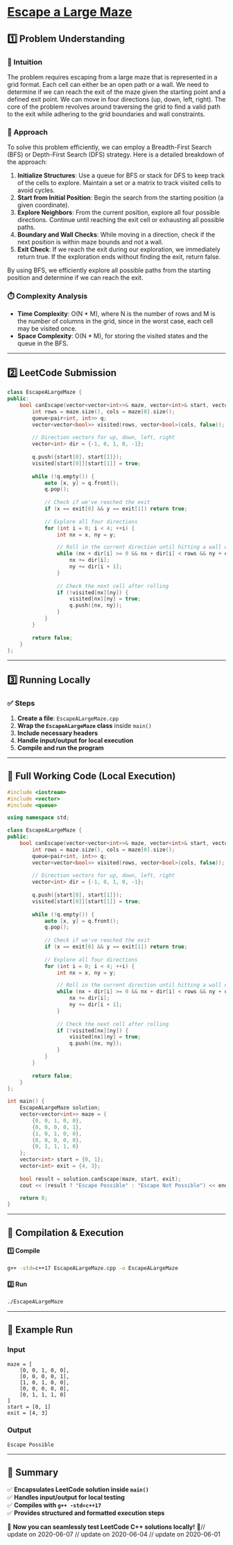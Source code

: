 # **[Escape a Large Maze](https://leetcode.com/problems/escape-a-large-maze/description/)**  

## **1️⃣ Problem Understanding**  
### **📌 Intuition**  
The problem requires escaping from a large maze that is represented in a grid format. Each cell can either be an open path or a wall. We need to determine if we can reach the exit of the maze given the starting point and a defined exit point. We can move in four directions (up, down, left, right). The core of the problem revolves around traversing the grid to find a valid path to the exit while adhering to the grid boundaries and wall constraints.

### **🚀 Approach**  
To solve this problem efficiently, we can employ a Breadth-First Search (BFS) or Depth-First Search (DFS) strategy. Here is a detailed breakdown of the approach:

1. **Initialize Structures**: Use a queue for BFS or stack for DFS to keep track of the cells to explore. Maintain a set or a matrix to track visited cells to avoid cycles.
2. **Start from Initial Position**: Begin the search from the starting position (a given coordinate).
3. **Explore Neighbors**: From the current position, explore all four possible directions. Continue until reaching the exit cell or exhausting all possible paths.
4. **Boundary and Wall Checks**: While moving in a direction, check if the next position is within maze bounds and not a wall.
5. **Exit Check**: If we reach the exit during our exploration, we immediately return true. If the exploration ends without finding the exit, return false.

By using BFS, we efficiently explore all possible paths from the starting position and determine if we can reach the exit.

### **⏱️ Complexity Analysis**  
- **Time Complexity**: O(N * M), where N is the number of rows and M is the number of columns in the grid, since in the worst case, each cell may be visited once.  
- **Space Complexity**: O(N * M), for storing the visited states and the queue in the BFS.

---  

## **2️⃣ LeetCode Submission**  
```cpp
class EscapeALargeMaze {
public:
    bool canEscape(vector<vector<int>>& maze, vector<int>& start, vector<int>& exit) {
        int rows = maze.size(), cols = maze[0].size();
        queue<pair<int, int>> q;
        vector<vector<bool>> visited(rows, vector<bool>(cols, false));
        
        // Direction vectors for up, down, left, right
        vector<int> dir = {-1, 0, 1, 0, -1};
        
        q.push({start[0], start[1]});
        visited[start[0]][start[1]] = true;
        
        while (!q.empty()) {
            auto [x, y] = q.front();
            q.pop();
            
            // Check if we've reached the exit
            if (x == exit[0] && y == exit[1]) return true;
            
            // Explore all four directions
            for (int i = 0; i < 4; ++i) {
                int nx = x, ny = y;

                // Roll in the current direction until hitting a wall or boundary
                while (nx + dir[i] >= 0 && nx + dir[i] < rows && ny + dir[i + 1] >= 0 && ny + dir[i + 1] < cols && maze[nx + dir[i]][ny + dir[i + 1]] == 0) {
                    nx += dir[i];
                    ny += dir[i + 1];
                }
                
                // Check the next cell after rolling
                if (!visited[nx][ny]) {
                    visited[nx][ny] = true;
                    q.push({nx, ny});
                }
            }
        }
        
        return false;
    }
};
```  

---  

## **3️⃣ Running Locally**  
### **✅ Steps**  
1. **Create a file**: `EscapeALargeMaze.cpp`  
2. **Wrap the `EscapeALargeMaze` class** inside `main()`  
3. **Include necessary headers**  
4. **Handle input/output for local execution**  
5. **Compile and run the program**  

---  

## **📝 Full Working Code (Local Execution)**  
```cpp
#include <iostream>
#include <vector>
#include <queue>

using namespace std;

class EscapeALargeMaze {
public:
    bool canEscape(vector<vector<int>>& maze, vector<int>& start, vector<int>& exit) {
        int rows = maze.size(), cols = maze[0].size();
        queue<pair<int, int>> q;
        vector<vector<bool>> visited(rows, vector<bool>(cols, false));
        
        // Direction vectors for up, down, left, right
        vector<int> dir = {-1, 0, 1, 0, -1};
        
        q.push({start[0], start[1]});
        visited[start[0]][start[1]] = true;
        
        while (!q.empty()) {
            auto [x, y] = q.front();
            q.pop();
            
            // Check if we've reached the exit
            if (x == exit[0] && y == exit[1]) return true;
            
            // Explore all four directions
            for (int i = 0; i < 4; ++i) {
                int nx = x, ny = y;

                // Roll in the current direction until hitting a wall or boundary
                while (nx + dir[i] >= 0 && nx + dir[i] < rows && ny + dir[i + 1] >= 0 && ny + dir[i + 1] < cols && maze[nx + dir[i]][ny + dir[i + 1]] == 0) {
                    nx += dir[i];
                    ny += dir[i + 1];
                }
                
                // Check the next cell after rolling
                if (!visited[nx][ny]) {
                    visited[nx][ny] = true;
                    q.push({nx, ny});
                }
            }
        }
        
        return false;
    }
};

int main() {
    EscapeALargeMaze solution;
    vector<vector<int>> maze = {
        {0, 0, 1, 0, 0},
        {0, 0, 0, 0, 1},
        {1, 0, 1, 0, 0},
        {0, 0, 0, 0, 0},
        {0, 1, 1, 1, 0}
    };
    vector<int> start = {0, 1};
    vector<int> exit = {4, 3};
    
    bool result = solution.canEscape(maze, start, exit);
    cout << (result ? "Escape Possible" : "Escape Not Possible") << endl;

    return 0;
}
```  

---  

## **🔧 Compilation & Execution**  
#### **1️⃣ Compile**  
```bash
g++ -std=c++17 EscapeALargeMaze.cpp -o EscapeALargeMaze
```  

#### **2️⃣ Run**  
```bash
./EscapeALargeMaze
```  

---  

## **🎯 Example Run**  
### **Input**  
```
maze = [
    [0, 0, 1, 0, 0],
    [0, 0, 0, 0, 1],
    [1, 0, 1, 0, 0],
    [0, 0, 0, 0, 0],
    [0, 1, 1, 1, 0]
]
start = [0, 1]
exit = [4, 3]
```  
### **Output**  
```
Escape Possible
```  

---  

## **📌 Summary**  
✅ **Encapsulates LeetCode solution inside `main()`**  
✅ **Handles input/output for local testing**  
✅ **Compiles with `g++ -std=c++17`**  
✅ **Provides structured and formatted execution steps**  

🚀 **Now you can seamlessly test LeetCode C++ solutions locally!** 🚀// update on 2020-06-07
// update on 2020-06-04
// update on 2020-06-01
